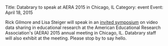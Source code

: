 Title: Databrary to speak at AERA 2015 in Chicago, IL
Category: event
Event: April 18, 2015

Rick Gilmore and Lisa Steiger will speak in an [invited symposium](http://convention2.allacademic.com/one/aera/aera15/index.php?program_focus=view_session&selected_session_id=1026712&cmd=online_program_direct_link&sub_action=online_program) on video data sharing in educational research at the American Educational Research Association's (AERA) 2015 annual meeting in Chicago, IL. Databrary staff will also exhibit at the meeting. Please stop by to say hello.